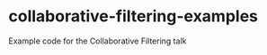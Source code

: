 collaborative-filtering-examples
================================

Example code for the Collaborative Filtering talk